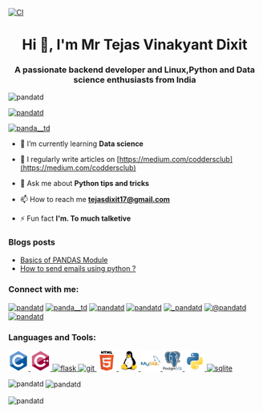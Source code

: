 [![CI](https://github.com/PANDATD/PANDATD/actions/workflows/blank.yml/badge.svg)](https://github.com/PANDATD/PANDATD/actions/workflows/blank.yml)
<h1 align="center">Hi 👋, I'm Mr Tejas Vinakyant Dixit</h1>
<h3 align="center">A passionate backend developer and Linux,Python and Data science enthusiasts from India</h3>

<p align="left"> <img src="https://komarev.com/ghpvc/?username=pandatd&label=Profile%20views&color=0e75b6&style=flat" alt="pandatd" /> </p>

<p align="left"> <a href="https://github.com/ryo-ma/github-profile-trophy"><img src="https://github-profile-trophy.vercel.app/?username=pandatd" alt="pandatd" /></a> </p>

<p align="left"> <a href="https://twitter.com/panda__td" target="blank"><img src="https://img.shields.io/twitter/follow/panda__td?logo=twitter&style=for-the-badge" alt="panda__td" /></a> </p>

- 🌱 I’m currently learning **Data science**

- 📝 I regularly write articles on [https://medium.com/coddersclub](https://medium.com/coddersclub)

- 💬 Ask me about **Python tips and tricks**

- 📫 How to reach me **tejasdixit17@gmail.com**

- ⚡ Fun fact **I'm. To much talketive**

### Blogs posts
<!-- BLOG-POST-LIST:START -->
- [Basics of PANDAS  Module](https://medium.com/coddersclub/basics-of-pandas-module-16859bbe2dab?source=rss-fe7ea0a0ec9e------2)
- [How to send emails using python ?](https://medium.com/coddersclub/how-to-send-emails-using-python-7e2098157831?source=rss-fe7ea0a0ec9e------2)
<!-- BLOG-POST-LIST:END -->

<h3 align="left">Connect with me:</h3>
<p align="left">
<a href="https://dev.to/pandatd" target="blank"><img align="center" src="https://cdn.jsdelivr.net/npm/simple-icons@3.0.1/icons/dev-dot-to.svg" alt="pandatd" height="30" width="40" /></a>
<a href="https://twitter.com/panda__td" target="blank"><img align="center" src="https://raw.githubusercontent.com/rahuldkjain/github-profile-readme-generator/master/src/images/icons/Social/twitter.svg" alt="panda__td" height="30" width="40" /></a>
<a href="https://stackoverflow.com/users/pandatd" target="blank"><img align="center" src="https://raw.githubusercontent.com/rahuldkjain/github-profile-readme-generator/master/src/images/icons/Social/stack-overflow.svg" alt="pandatd" height="30" width="40" /></a>
<a href="https://kaggle.com/pandatd" target="blank"><img align="center" src="https://raw.githubusercontent.com/rahuldkjain/github-profile-readme-generator/master/src/images/icons/Social/kaggle.svg" alt="pandatd" height="30" width="40" /></a>
<a href="https://instagram.com/_pandatd" target="blank"><img align="center" src="https://raw.githubusercontent.com/rahuldkjain/github-profile-readme-generator/master/src/images/icons/Social/instagram.svg" alt="_pandatd" height="30" width="40" /></a>
<a href="https://medium.com/@pandatd" target="blank"><img align="center" src="https://raw.githubusercontent.com/rahuldkjain/github-profile-readme-generator/master/src/images/icons/Social/medium.svg" alt="@pandatd" height="30" width="40" /></a>
<a href="https://auth.geeksforgeeks.org/user/pandatd" target="blank"><img align="center" src="https://raw.githubusercontent.com/rahuldkjain/github-profile-readme-generator/master/src/images/icons/Social/geeks-for-geeks.svg" alt="pandatd" height="30" width="40" /></a>
</p>

<h3 align="left">Languages and Tools:</h3>
<p align="left"> <a href="https://www.cprogramming.com/" target="_blank"> <img src="https://raw.githubusercontent.com/devicons/devicon/master/icons/c/c-original.svg" alt="c" width="40" height="40"/> </a> <a href="https://www.w3schools.com/cpp/" target="_blank"> <img src="https://raw.githubusercontent.com/devicons/devicon/master/icons/cplusplus/cplusplus-original.svg" alt="cplusplus" width="40" height="40"/> </a> <a href="https://flask.palletsprojects.com/" target="_blank"> <img src="https://www.vectorlogo.zone/logos/pocoo_flask/pocoo_flask-icon.svg" alt="flask" width="40" height="40"/> </a> <a href="https://git-scm.com/" target="_blank"> <img src="https://www.vectorlogo.zone/logos/git-scm/git-scm-icon.svg" alt="git" width="40" height="40"/> </a> <a href="https://www.w3.org/html/" target="_blank"> <img src="https://raw.githubusercontent.com/devicons/devicon/master/icons/html5/html5-original-wordmark.svg" alt="html5" width="40" height="40"/> </a> <a href="https://www.linux.org/" target="_blank"> <img src="https://raw.githubusercontent.com/devicons/devicon/master/icons/linux/linux-original.svg" alt="linux" width="40" height="40"/> </a> <a href="https://www.mysql.com/" target="_blank"> <img src="https://raw.githubusercontent.com/devicons/devicon/master/icons/mysql/mysql-original-wordmark.svg" alt="mysql" width="40" height="40"/> </a> <a href="https://www.postgresql.org" target="_blank"> <img src="https://raw.githubusercontent.com/devicons/devicon/master/icons/postgresql/postgresql-original-wordmark.svg" alt="postgresql" width="40" height="40"/> </a> <a href="https://www.python.org" target="_blank"> <img src="https://raw.githubusercontent.com/devicons/devicon/master/icons/python/python-original.svg" alt="python" width="40" height="40"/> </a> <a href="https://www.sqlite.org/" target="_blank"> <img src="https://www.vectorlogo.zone/logos/sqlite/sqlite-icon.svg" alt="sqlite" width="40" height="40"/> </a> </p>

<p><img align="left" src="https://github-readme-stats.vercel.app/api/top-langs?username=pandatd&show_icons=true&locale=en&layout=compact" alt="pandatd" /></p>

<p>&nbsp;<img align="center" src="https://github-readme-stats.vercel.app/api?username=pandatd&show_icons=true&locale=en" alt="pandatd" /></p>

<p><img align="center" src="https://github-readme-streak-stats.herokuapp.com/?user=pandatd&" alt="pandatd" /></p>
